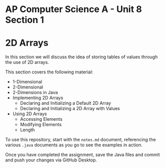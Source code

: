 # AP Computer Science A - Unit 8 Section 1

# 2D Arrays

In this section we will discuss the idea of storing tables of values through the use of 2D arrays.

This section covers the following material:

- 1-Dimensional
- 2-Dimensional
- 2-Dimensions in Java
- Implementing 2D Arrays
    - Declaring and Initializing a Default 2D Array
    - Declaring and Initializing a 2D Array with Values
- Using 2D Arrays
    - Accessing Elements
    - Modifying Elements
    - Length

To use this repository, start with the `notes.md` document, referencing the various `.java` documents as you go to see the examples in action.

Once you have completed the assignment, save the Java files and commit and push your changes via GitHub Desktop.
